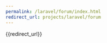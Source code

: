 ```yaml
---
permalink: /laravel/forum/index.html
redirect_url: projects/laravel/forum
---
```


<p>{{redirect_url}}</p>
